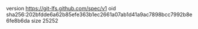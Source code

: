 version https://git-lfs.github.com/spec/v1
oid sha256:202bfdde6a62b85efe363b1ec2661a07ab1d41a9ac7898bcc7992b8e6fe8b6da
size 25252
